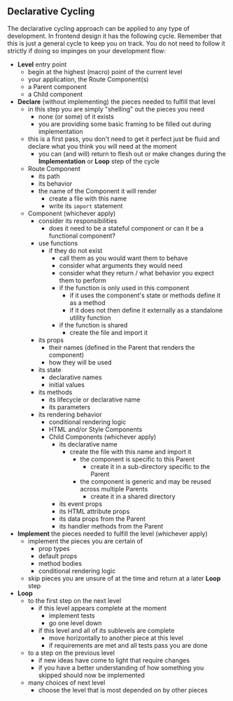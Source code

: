 ## Declarative Cycling

The declarative cycling approach can be applied to any type of development. In frontend design it has the following cycle. Remember that this is just a general cycle to keep you on track. You do not need to follow it strictly if doing so impinges on your development flow:

- **Level** entry point
  - begin at the highest (macro) point of the current level
  - your application, the Route Component(s)
  - a Parent component
  - a Child component
- **Declare** (without implementing) the pieces needed to fulfill that level
  - in this step you are simply "shelling" out the pieces you need
    - none (or some) of it exists
    - you are providing some basic framing to be filled out during implementation
  - this is a first pass, you don't need to get it perfect just be fluid and declare what you think you will need at the moment
    - you can (and will) return to flesh out or make changes during the **Implementation** or **Loop** step of the cycle
  - Route Component
    - its path
    - its behavior
    - the name of the Component it will render
      - create a file with this name
      - write its `import` statement
  - Component (whichever apply)
    - consider its responsibilities
      - does it need to be a stateful component or can it be a functional component?
    - use functions
      - if they do not exist
        - call them as you would want them to behave
        - consider what arguments they would need
        - consider what they return / what behavior you expect them to perform
        - if the function is only used in this component
          - if it uses the component's state or methods define it as a method
          - if it does not then define it externally as a standalone utility function
        - if the function is shared
          - create the file and import it
    - its props
      - their names (defined in the Parent that renders the component)
      - how they will be used
    - its state
      - declarative names
      - initial values
    - its methods
      - its lifecycle or declarative name
      - its parameters
    - its rendering behavior
      - conditional rendering logic
      - HTML and/or Style Components
      - Child Components (whichever apply)
        - its declarative name
          - create the file with this name and import it
            - the component is specific to this Parent
              - create it in a sub-directory specific to the Parent
            - the component is generic and may be reused across multiple Parents
              - create it in a shared directory
        - its event props
        - its HTML attribute props
        - its data props from the Parent
        - its handler methods from the Parent
- **Implement** the pieces needed to fulfill the level (whichever apply)
  - implement the pieces you are certain of
    - prop types
    - default props
    - method bodies
    - conditional rendering logic
  - skip pieces you are unsure of at the time and return at a later **Loop** step
- **Loop**
  - to the first step on the next level
    - if this level appears complete at the moment
      - implement tests
      - go one level down
    - if this level and all of its sublevels are complete
      - move horizontally to another piece at this level
      - if requirements are met and all tests pass you are done
  - to a step on the previous level
    - if new ideas have come to light that require changes
    - if you have a better understanding of how something you skipped should now be implemented
  - many choices of next level
    - choose the level that is most depended on by other pieces
